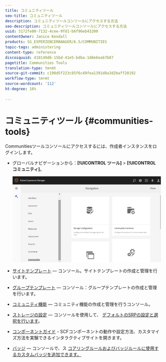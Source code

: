 ```yaml
---
title: コミュニティツール
seo-title: コミュニティツール
description: コミュニティツールコンソールにアクセスする方法
seo-description: コミュニティツールコンソールにアクセスする方法
uuid: 3172fe00-7132-4cee-9fd1-b6f96eb43200
contentOwner: Janice Kendall
products: SG_EXPERIENCEMANAGER/6.5/COMMUNITIES
topic-tags: administering
content-type: reference
discoiquuid: 410149d6-15bd-41e5-bdba-1d8e6eab7b87
pagetitle: Communities Tools
translation-type: tm+mt
source-git-commit: c190d5f223c85f6c49fea1391d8a3d2baff20192
workflow-type: tm+mt
source-wordcount: '112'
ht-degree: 16%

---
```



# コミュニティツール {#communities-tools}

Communitiesツールコンソールにアクセスするには、作成者インスタンスをログインします。

* グローバルナビゲーションから：**[!UICONTROL ツール]** > **[!UICONTROL コミュニティ]**。

   ![コミュニティ](assets/communities-home.png)

* [サイトテンプレート](sites.md)  — コンソール。サイトテンプレートの作成と管理を行います。

* [グループテンプレート](tools-groups.md)  — コンソール：グループテンプレートの作成と管理を行います。

* [コミュニティ機能](functions.md)  — コミュニティ機能の作成と管理を行うコンソール。

* [ストレージの設定](srp-config.md)  — コンソールを使用して、 [デフォルトのSRPの設定と選択を行います](working-with-srp.md)。

* [コンポーネントガイド](components-guide.md) - SCFコンポーネントの動作や設定方法、カスタマイズ方法を実験できるインタラクティブサイトを開きます。

* [バッジ](badges.md)  — コンソールで、ス [コアリングルールおよびバッジルールに使用するカスタムバッジを追加できます。](implementing-scoring.md)

